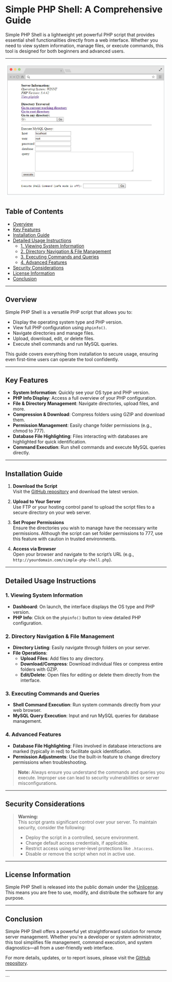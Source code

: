 # Simple PHP Shell: A Comprehensive Guide

Simple PHP Shell is a lightweight yet powerful PHP script that provides essential shell functionalities directly from a web interface. Whether you need to view system information, manage files, or execute commands, this tool is designed for both beginners and advanced users.

---
![p0wny Shell – PHP Based Shell](https://raw.githubusercontent.com/RootShelll/Simple-PHP-Shell-A-Powerful-Yet-Lightweight-PHP-Shell-Script/refs/heads/main/Simple%20PHP%20Shell.jpg)

## Table of Contents

- [Overview](#overview)
- [Key Features](#key-features)
- [Installation Guide](#installation-guide)
- [Detailed Usage Instructions](#detailed-usage-instructions)
  - [1. Viewing System Information](#1-viewing-system-information)
  - [2. Directory Navigation & File Management](#2-directory-navigation--file-management)
  - [3. Executing Commands and Queries](#3-executing-commands-and-queries)
  - [4. Advanced Features](#4-advanced-features)
- [Security Considerations](#security-considerations)
- [License Information](#license-information)
- [Conclusion](#conclusion)

---

## Overview

Simple PHP Shell is a versatile PHP script that allows you to:
- Display the operating system type and PHP version.
- View full PHP configuration using `phpinfo()`.
- Navigate directories and manage files.
- Upload, download, edit, or delete files.
- Execute shell commands and run MySQL queries.

This guide covers everything from installation to secure usage, ensuring even first-time users can operate the tool confidently.

---

## Key Features

- **System Information**: Quickly see your OS type and PHP version.
- **PHP Info Display**: Access a full overview of your PHP configuration.
- **File & Directory Management**: Navigate directories, upload files, and more.
- **Compression & Download**: Compress folders using GZIP and download them.
- **Permission Management**: Easily change folder permissions (e.g., chmod to 777).
- **Database File Highlighting**: Files interacting with databases are highlighted for quick identification.
- **Command Execution**: Run shell commands and execute MySQL queries directly.

---

## Installation Guide

1. **Download the Script**  
   Visit the [GitHub repository]([[https://github.com/RootShelll/Simple-PHP-Shell-A-Powerful-Yet-Lightweight-PHP-Shell-Script](https://github.com/RootShelll/Simple-PHP-Shell-A-Powerful-Yet-Lightweight-PHP-Shell-Script)](https://github.com/RootShelll/Simple-PHP-Shell-A-Powerful-Yet-Lightweight-PHP-Shell-Script)) and download the latest version.

2. **Upload to Your Server**  
   Use FTP or your hosting control panel to upload the script files to a secure directory on your web server.

3. **Set Proper Permissions**  
   Ensure the directories you wish to manage have the necessary write permissions. Although the script can set folder permissions to 777, use this feature with caution in trusted environments.

4. **Access via Browser**  
   Open your browser and navigate to the script’s URL (e.g., `http://yourdomain.com/simple-php-shell.php`).

---

## Detailed Usage Instructions

### 1. Viewing System Information

- **Dashboard**: On launch, the interface displays the OS type and PHP version.
- **PHP Info**: Click on the `phpinfo()` button to view detailed PHP configuration.

### 2. Directory Navigation & File Management

- **Directory Listing**: Easily navigate through folders on your server.
- **File Operations**:
  - **Upload Files**: Add files to any directory.
  - **Download/Compress**: Download individual files or compress entire folders with GZIP.
  - **Edit/Delete**: Open files for editing or delete them directly from the interface.

### 3. Executing Commands and Queries

- **Shell Command Execution**: Run system commands directly from your web browser.
- **MySQL Query Execution**: Input and run MySQL queries for database management.

### 4. Advanced Features

- **Database File Highlighting**: Files involved in database interactions are marked (typically in red) to facilitate quick identification.
- **Permission Adjustments**: Use the built-in feature to change directory permissions when troubleshooting.

> **Note:** Always ensure you understand the commands and queries you execute. Improper use can lead to security vulnerabilities or server misconfigurations.

---

## Security Considerations

> **Warning:**  
> This script grants significant control over your server. To maintain security, consider the following:
> - Deploy the script in a controlled, secure environment.
> - Change default access credentials, if applicable.
> - Restrict access using server-level protections like `.htaccess`.
> - Disable or remove the script when not in active use.

---

## License Information

Simple PHP Shell is released into the public domain under the [Unlicense](http://unlicense.org). This means you are free to use, modify, and distribute the software for any purpose.

---

## Conclusion

Simple PHP Shell offers a powerful yet straightforward solution for remote server management. Whether you're a developer or system administrator, this tool simplifies file management, command execution, and system diagnostics—all from a user-friendly web interface.

For more details, updates, or to report issues, please visit the [GitHub repository]([[https://github.com/RootShelll/Simple-PHP-Shell-A-Powerful-Yet-Lightweight-PHP-Shell-Script](https://github.com/RootShelll/Simple-PHP-Shell-A-Powerful-Yet-Lightweight-PHP-Shell-Script)](https://github.com/RootShelll/Simple-PHP-Shell-A-Powerful-Yet-Lightweight-PHP-Shell-Script)).

---

<!-- SEO Meta (visible to crawlers, hidden from regular view) -->
<div style="display:none">
  <p>Simple PHP Shell is an open-source PHP script for remote server management, file handling, and command execution. Perfect for developers and system administrators seeking lightweight yet powerful tools.</p>
</div>
```
